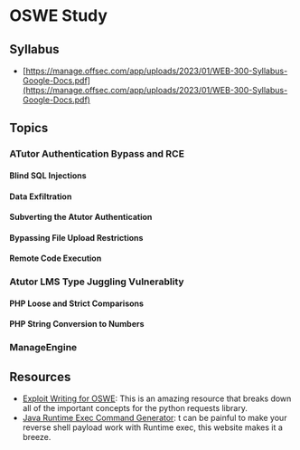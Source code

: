 # OSWE Study

## Syllabus

- [https://manage.offsec.com/app/uploads/2023/01/WEB-300-Syllabus-Google-Docs.pdf](https://manage.offsec.com/app/uploads/2023/01/WEB-300-Syllabus-Google-Docs.pdf)

## Topics

### ATutor Authentication Bypass and RCE

#### Blind SQL Injections

#### Data Exfiltration

#### Subverting the Atutor Authentication

#### Bypassing File Upload Restrictions

#### Remote Code Execution

### Atutor LMS Type Juggling Vulnerablity

#### PHP Loose and Strict Comparisons

#### PHP String Conversion to Numbers

### ManageEngine

## Resources

- [Exploit Writing for OSWE](https://github.com/rizemon/exploit-writing-for-oswe): This is an amazing resource that breaks down all of the important concepts for the python requests library.
- [Java Runtime Exec Command Generator](https://ares-x.com/tools/runtime-exec/): t can be painful to make your reverse shell payload work with Runtime exec, this website makes it a breeze.
